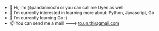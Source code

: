 - 👋 Hi, I’m @pandanmochi or you can call me Uyen as well
- 👀 I’m currently interested in learning more about: Python, Javascript, Go 
- 🌱 I’m currently learning Go :)
- 📫 You can send me a mail! ---> to.un.thi@gmail.com
